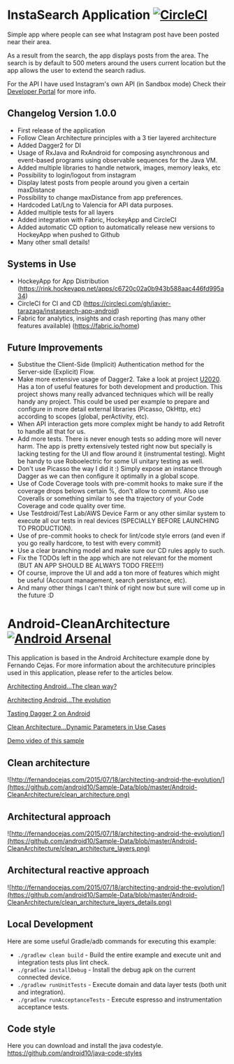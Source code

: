 InstaSearch Application [![CircleCI](https://circleci.com/gh/javier-tarazaga/instasearch-app-android.svg?style=shield)](https://circleci.com/gh/javier-tarazaga/instasearch-app-android)
=========================
Simple app where people can see what Instagram post have been posted near their area.

As a result from the search, the app displays posts from the area. The search is by default to 500 meters around the users current location but the app allows the user to extend the search radius.

For the API I have used Instagram's own API (in Sandbox mode) Check their [Developer Portal](https://www.instagram.com/developer/) for more info. 

Changelog Version 1.0.0
--------
* First release of the application
* Follow Clean Architecture principles with a 3 tier layered architecture
* Added Dagger2 for DI
* Usage of RxJava and RxAndroid for composing asynchronous and event-based programs using observable sequences for the Java VM.
* Added multiple libraries to handle network, images, memory leaks, etc
* Possibility to login/logout from instagram
* Display latest posts from people around you given a certain maxDistance
* Possibility to change maxDistance from app preferences.
* Hardcoded Lat/Lng to Valencia for API data purposes.
* Added multiple tests for all layers
* Added integration with Fabric, HockeyApp and CircleCI
* Added automatic CD option to automatically release new versions to HockeyApp when pushed to Github
* Many other small details!

Systems in Use
--------
* HockeyApp for App Distribution (https://rink.hockeyapp.net/apps/c6720c02a0b943b588aac446fd995a34)
* CircleCI for CI and CD (https://circleci.com/gh/javier-tarazaga/instasearch-app-android)
* Fabric for analytics, insights and crash reporting (has many other features available) (https://fabric.io/home)

Future Improvements
--------
* Substitue the Client-Side (Implicit) Authentication method for the Server-side (Explicit) Flow.
* Make more extensive usage of Dagger2. Take a look at project [U2020](https://github.com/JakeWharton/u2020). Has a ton of useful features for both development and production. This project shows many really advanced techniques which will be really handy any project. This could be used per example to prepare and configure in more detail external libraries (Picasso, OkHttp, etc) according to scopes (global, perActivity, etc). 
* When API interaction gets more complex might be handy to add Retrofit to handle all that for us. 
* Add more tests. There is never enough tests so adding more will never harm. The app is pretty extensively tested right now but specially is lacking testing for the UI and flow around it (instrumental testing). Might be handy to use Roboelectric for some UI unitary testing as well. 
* Don't use Picasso the way I did it :) Simply expose an instance through Dagger as we can then configure it optimally in a global scope. 
* Use of Code Coverage tools with pre-commit hooks to make sure if the coverage drops belows certain %, don't allow to commit. Also use Coveralls or something similar to see tha trajectory of your Code Coverage and code quality over time. 
* Use Testdroid/Test Lab/AWS Device Farm or any other similar system to execute all our tests in real devices (SPECIALLY BEFORE LAUNCHING TO PRODUCTION). 
* Use of pre-commit hooks to check for lint/code style errors (and even if you go really hardcore, to test with every commit)
* Use a clear branching model and make sure our CD rules apply to such. 
* Fix the TODOs left in the app which are not relevant for the moment (BUT AN APP SHOULD BE ALWAYS TODO FREE!!!) 
* Of course, improve the UI and add a ton more of features which might be useful (Account management, search persistance, etc). 
* And many other things I can't think of right now but sure will come up in the future :D


Android-CleanArchitecture [![Android Arsenal](https://img.shields.io/badge/Android%20Arsenal-Android--CleanArchitecture-brightgreen.svg?style=flat)](https://android-arsenal.com/details/3/909) 
=========================

This application is based in the Android Architecture example done by Fernando Cejas. For more information about the architecuture principles used in this application, please refer to the articles below.

[Architecting Android…The clean way?](http://fernandocejas.com/2014/09/03/architecting-android-the-clean-way/)

[Architecting Android…The evolution](http://fernandocejas.com/2015/07/18/architecting-android-the-evolution/)

[Tasting Dagger 2 on Android](http://fernandocejas.com/2015/04/11/tasting-dagger-2-on-android/)

[Clean Architecture…Dynamic Parameters in Use Cases](http://fernandocejas.com/2016/12/24/clean-architecture-dynamic-parameters-in-use-cases/)

[Demo video of this sample](http://youtu.be/XSjV4sG3ni0)

Clean architecture
-----------------
![http://fernandocejas.com/2015/07/18/architecting-android-the-evolution/](https://github.com/android10/Sample-Data/blob/master/Android-CleanArchitecture/clean_architecture.png)

Architectural approach
-----------------
![http://fernandocejas.com/2015/07/18/architecting-android-the-evolution/](https://github.com/android10/Sample-Data/blob/master/Android-CleanArchitecture/clean_architecture_layers.png)

Architectural reactive approach
-----------------
![http://fernandocejas.com/2015/07/18/architecting-android-the-evolution/](https://github.com/android10/Sample-Data/blob/master/Android-CleanArchitecture/clean_architecture_layers_details.png)

Local Development
-----------------

Here are some useful Gradle/adb commands for executing this example:

 * `./gradlew clean build` - Build the entire example and execute unit and integration tests plus lint check.
 * `./gradlew installDebug` - Install the debug apk on the current connected device.
 * `./gradlew runUnitTests` - Execute domain and data layer tests (both unit and integration).
 * `./gradlew runAcceptanceTests` - Execute espresso and instrumentation acceptance tests.
 
Code style
-----------

Here you can download and install the java codestyle.
https://github.com/android10/java-code-styles
